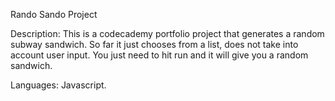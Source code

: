 Rando Sando Project

Description:
This is a codecademy portfolio project that generates a random subway sandwich. 
So far it just chooses from a list, does not take into account user input.
You just need to hit run and it will give you a random sandwich.


Languages:
Javascript.